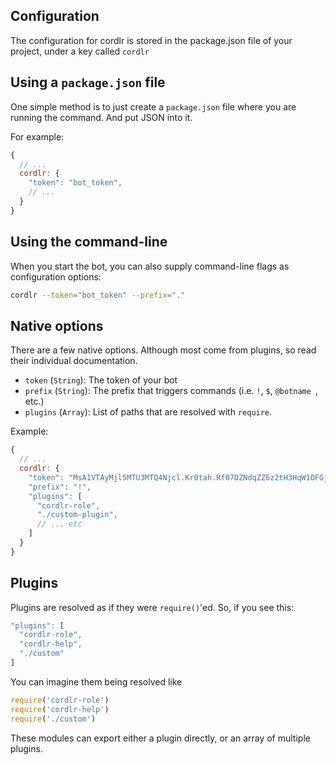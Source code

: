 ## Configuration

The configuration for cordlr is stored in the package.json file of your project, under a key called `cordlr`

## Using a `package.json` file

One simple method is to just create a `package.json` file where you are running the command.  And put JSON into it.

For example:

```js
{
  // ...
  cordlr: {
    "token": "bot_token",
    // ...
  }
}
```

## Using the command-line

When you start the bot, you can also supply command-line flags as configuration options:

```sh
cordlr --token="bot_token" --prefix="."
```

## Native options

There are a few native options.  Although most come from plugins, so read their individual documentation.

 - `token` (`String`): The token of your bot
 - `prefix` (`String`): The prefix that triggers commands (i.e. `!`, `$`, `@botname `, etc.)
 - `plugins` (`Array`): List of paths that are resolved with `require`.

Example:

```js
{
  // ...
  cordlr: {
    "token": "MsA1VTAyMjl5MTU3MTQ4Njcl.Kr0tah.Rf07DZNdqZZ6z2tH3HqW1OFGjQ9",
    "prefix": "!",
    "plugins": [
      "cordlr-role",
      "./custom-plugin",
      // ... etc
    ]
  }
}
```

## Plugins

Plugins are resolved as if they were `require()`'ed.  So, if you see this:

```js
"plugins": [
  "cordlr-role",
  "cordlr-help",
  "./custom"
]
```
You can imagine them being resolved like
```js
require('cordlr-role')
require('cordlr-help')
require('./custom')
```

These modules can export either a plugin directly, or an array of multiple plugins.
